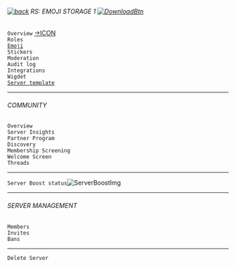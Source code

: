 ###### [![back](https://cdn.discordapp.com/emojis/887168885747511396?size=16)](https://reper2.github.io/Downloadable-Files/discord/guilds) RS: EMOJI STORAGE 1 [![DownloadBtn](https://cdn.discordapp.com/emojis/885670815725674527.png?size=16)](https://raw.githubusercontent.com/Reper2/Downloadable-Files/master/discord/guilds/885670545981578315.md)

`Overview` [->ICON](https://cdn.discordapp.com/icons/885670545981579315/2ac5b14537bc488ca826c274ba855a3f.png?size=4096)  
`Roles`  
[`Emoji`](https://reper2.github.io/Downloadable-Files/discord/guilds/885670545981579315/emoji)  
`Stickers`  
`Moderation`  
`Audit log`  
`Integrations`  
`Wigdet`  
[`Server template`](https://reper2.github.io/Downloadable-Files/discord/guilds/885670545981579315/server-template)

---  
###### COMMUNITY  
`Overview`  
`Server Insights`  
`Partner Program`  
`Discovery`  
`Membership Screening`  
`Welcome Screen`  
`Threads`

---  
`Server Boost status`![ServerBoostImg](https://cdn.discordapp.com/emojis/887264800147640320.png?size=16)

---  
###### SERVER MANAGEMENT  
`Members`  
`Invites`  
`Bans`

---  
`Delete Server`  
